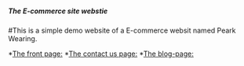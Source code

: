 #####  The E-commerce site webstie

#This is a simple demo website of a E-commerce websit named Peark Wearing.

*[The front page:](new.hmtl)
*[The contact us page:](contactus.html)
*[The blog-page:](theblog.html)
